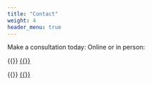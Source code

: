 ```yaml
---
title: "Contact"
weight: 4
header_menu: true
---
```


Make a consultation today: Online or in person:

{{<icon class="fa fa-envelope">}}&nbsp;[{{<email>}}](mailto:{{<email>}})

{{<icon class="fa fa-phone">}}&nbsp;[{{<phone>}}](tel:{{<phone>}})
